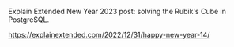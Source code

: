Explain Extended New Year 2023 post: solving the Rubik's Cube in PostgreSQL.

https://explainextended.com/2022/12/31/happy-new-year-14/